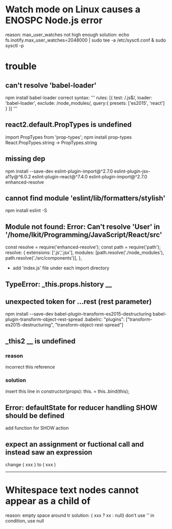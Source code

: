 # Watch mode on Linux causes a ENOSPC Node.js error
reason: max_user_watches not high enough
solution:
echo fs.inotify.max_user_watches=2048000 | sudo tee -a /etc/sysctl.conf & sudo sysctl -p

# trouble
## can't resolve 'babel-loader'
npm install babel-loader
correct syntax:
'''
rules: [{
  test: /\.js$/,
  loader: 'babel-loader',
  exclude: /node_modules/,
  query:{
    presets: ['es2015', 'react']
  }
}]
'''

## react2.default.PropTypes is undefined
import PropTypes from 'prop-types';
npm install prop-types
React.PropTypes.string -> PropTypes.string

## missing dep
npm install --save-dev eslint-plugin-import@^2.7.0 eslint-plugin-jsx-a11y@^6.0.2 eslint-plugin-react@^7.4.0 eslint-plugin-import@^2.7.0
enhanced-resolve

## cannot find module 'eslint/lib/formatters/stylish'
npm install eslint -S

## Module not found: Error: Can't resolve 'User' in '/home/lkit/Programming/JavaScript/React/src'
const resolve = require('enhanced-resolve');
const path = require('path');
resolve: {
  extensions: ['.js','.jsx'],
  modules: [path.resolve('./node_modules'), path.resolve('./src/components')],
},
- add 'index.js' file under each import directory

## TypeError: _this.props.history __

## unexpected token for ...rest (rest parameter)
npm install --save-dev babel-plugin-transform-es2015-destructuring babel-plugin-transform-object-rest-spread
.babelrc:
  "plugins": ["transform-es2015-destructuring", "transform-object-rest-spread"]

## _this2 __ is undefined
### reason
incorrect this reference
### solution
insert this line in constructor(props):
this.<func> = this.<func>.bind(this);

## Error: defaultState for reducer handling SHOW should be defined
add function for SHOW action

## expect an assignment or fuctional call and instead saw an expression
change { xxx } to ( xxx )

--------------------------------------------------

# Whitespace text nodes cannot appear as a child of <tr>
reason: empty space around tr
solution: { xxx ? xx : null}
don't use '' in condition, use null




